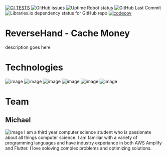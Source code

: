 [![CI TESTS](https://github.com/COS301-SE-2022/ReverseHand/actions/workflows/index.yml/badge.svg?branch=develop)](https://github.com/COS301-SE-2022/ReverseHand/actions/workflows/index.yml)
<img alt="GitHub issues" src="https://img.shields.io/github/issues-raw/COS301-SE-2022/ReverseHand">
<img alt="Uptime Robot status" src="https://img.shields.io/uptimerobot/status/m791626457-13b5f7a8e38fff2133205047">
<img alt="GitHub Last Commit" src="https://img.shields.io/github/last-commit/COS301-SE-2022/ReverseHand?color=green&style=flat-square">
<img alt="Libraries.io dependency status for GitHub repo" src="https://img.shields.io/librariesio/github/COS301-SE-2022/ReverseHand">
[![codecov](https://codecov.io/gh/COS301-SE-2022/ReverseHand/branch/develop/graph/badge.svg?token=FP6940JI0D)](https://codecov.io/gh/COS301-SE-2022/ReverseHand)

# ReverseHand - Cache Money
description goes here

# Technologies
![image]({https://img.shields.io/badge/Dart-0175C2?style=for-the-badge&logo=dart&logoColor=white})
![image]({https://img.shields.io/badge/Flutter-02569B?style=for-the-badge&logo=flutter&logoColor=white})
![image]({https://img.shields.io/badge/GraphQl-E10098?style=for-the-badge&logo=graphql&logoColor=white})
![image]({https://img.shields.io/badge/Nginx-009639?style=for-the-badge&logo=nginx&logoColor=white})
![image]({https://img.shields.io/badge/Amazon_AWS-FF9900?style=for-the-badge&logo=amazonaws&logoColor=white})
![image]({https://img.shields.io/badge/Redux-593D88?style=for-the-badge&logo=redux&logoColor=white})

# Team
## Michael
![image]({https://github-readme-stats.vercel.app/api?username={MichaelDuPlessis}})
I am a third year computer science student who is passionate about all things computer science.
I am familiar with a variety of programming languages and have industry experiance in both AWS Amplify and Flutter.
I love soloving complex problems and optimizing solutions.